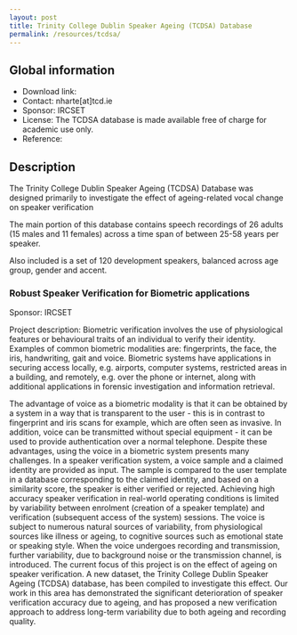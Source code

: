 ```yaml
---
layout: post
title: Trinity College Dublin Speaker Ageing (TCDSA) Database
permalink: /resources/tcdsa/
---
```


## Global information

  - Download link:
  - Contact: nharte[at]tcd.ie
  - Sponsor: IRCSET
  - License: The TCDSA database is made available free of charge for academic use only.
  - Reference:


## Description

The Trinity College Dublin Speaker Ageing (TCDSA) Database was designed primarily to investigate the effect of ageing-related vocal change on speaker verification

The main portion of this database contains speech recordings of 26 adults (15 males and 11 females) across a time span of between 25-58 years per speaker.

Also included is a set of 120 development speakers, balanced across age group, gender and accent.


### Robust Speaker Verification for Biometric applications

Sponsor: IRCSET

Project description: Biometric verification involves the use of physiological features or behavioural traits of an individual to verify their identity. Examples of common biometric modalities are: fingerprints, the face, the iris, handwriting, gait and voice. Biometric systems have applications in securing access locally, e.g. airports, computer systems, restricted areas in a building, and remotely, e.g. over the phone or internet, along with additional applications in forensic investigation and information retrieval.

The advantage of voice as a biometric modality is that it can be obtained by a system in a way that is transparent to the user - this is in contrast to fingerprint and iris scans for example, which are often seen as invasive. In addition, voice can be transmitted without special equipment - it can be used to provide authentication over a normal telephone. Despite these advantages, using the voice in a biometric system presents many challenges. In a speaker verification system, a voice sample and a claimed identity are provided as input. The sample is compared to the user template in a database corresponding to the claimed identity, and based on a similarity score, the speaker is either verified or rejected. Achieving high accuracy speaker verification in real-world operating conditions is limited by variability between enrolment (creation of a speaker template) and verification (subsequent access of the system) sessions. The voice is subject to numerous natural sources of variability, from physiological sources like illness or ageing, to cognitive sources such as emotional state or speaking style. When the voice undergoes recording and transmission, further variability, due to background noise or the transmission channel, is introduced. The current focus of this project is on the effect of ageing on speaker verification. A new dataset, the Trinity College Dublin Speaker Ageing (TCDSA) database, has been compiled to investigate this effect. Our work in this area has demonstrated the significant deterioration of speaker verification accuracy due to ageing, and has proposed a new verification approach to address long-term variability due to both ageing and recording quality.
